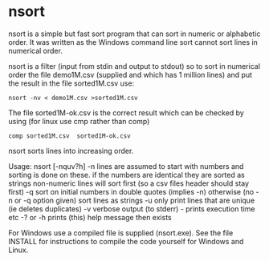 # nsort
nsort is a simple but fast sort program that can sort in numeric or alphabetic order.
It was written as the Windows command line sort cannot sort lines in numerical order.
 
nsort is a filter (input from stdin and output to stdout) so to sort in numerical order the file demo1M.csv (supplied and which has 1 million lines) and put the result in the file sorted1M.csv use:

	nsort -nv < demo1M.csv >sorted1M.csv
  
  The file sorted1M-ok.csv is the correct result which can be checked by using (for linux use cmp rather than comp)
  
	comp sorted1M.csv  sorted1M-ok.csv

 nsort sorts lines into increasing order.

 Usage: nsort [-nquv?h]
  -n lines are assumed to start with numbers and sorting is done on these.
     if the numbers are identical they are sorted as strings
     non-numeric lines will sort first (so a csv files header should stay first)
  -q sort on initial numbers in double quotes (implies -n)
     otherwise (no -n or -q option given) sort lines as strings
  -u only print lines that are unique (ie deletes duplicates)
  -v verbose output (to stderr) - prints execution time etc
  -? or -h prints (this) help message then exists
  
  For Windows use a compiled file is supplied (nsort.exe).
  See the file INSTALL for instructions to compile the code yourself for Windows and Linux.
  
 
